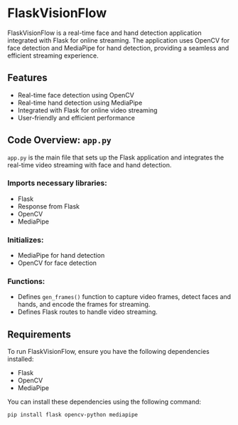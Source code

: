 # FlaskVisionFlow

FlaskVisionFlow is a real-time face and hand detection application integrated with Flask for online streaming. The application uses OpenCV for face detection and MediaPipe for hand detection, providing a seamless and efficient streaming experience.

## Features

- Real-time face detection using OpenCV
- Real-time hand detection using MediaPipe
- Integrated with Flask for online video streaming
- User-friendly and efficient performance


## Code Overview: `app.py`

`app.py` is the main file that sets up the Flask application and integrates the real-time video streaming with face and hand detection.

### Imports necessary libraries:

- Flask
- Response from Flask
- OpenCV
- MediaPipe

### Initializes:

- MediaPipe for hand detection
- OpenCV for face detection

### Functions:

- Defines `gen_frames()` function to capture video frames, detect faces and hands, and encode the frames for streaming.
- Defines Flask routes to handle video streaming.

## Requirements

To run FlaskVisionFlow, ensure you have the following dependencies installed:

- Flask
- OpenCV
- MediaPipe

You can install these dependencies using the following command:

```bash
pip install flask opencv-python mediapipe

